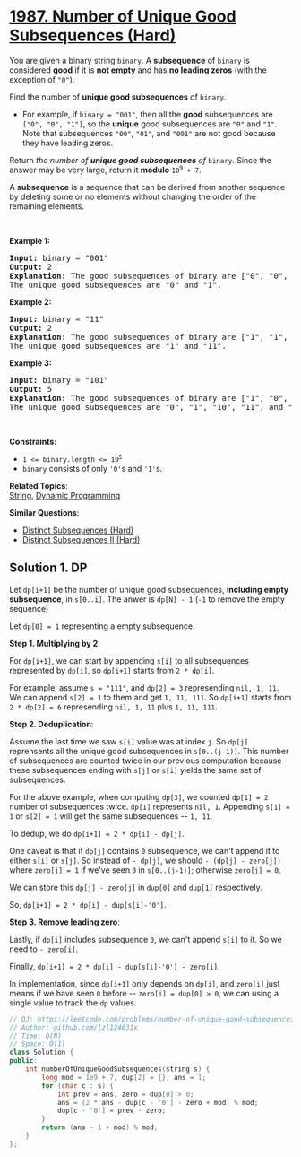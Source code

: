 # [1987. Number of Unique Good Subsequences (Hard)](https://leetcode.com/problems/number-of-unique-good-subsequences/)

<p>You are given a binary string <code>binary</code>. A <strong>subsequence</strong> of <code>binary</code> is considered <strong>good</strong> if it is <strong>not empty</strong> and has <strong>no leading zeros</strong> (with the exception of <code>"0"</code>).</p>

<p>Find the number of <strong>unique good subsequences</strong> of <code>binary</code>.</p>

<ul>
	<li>For example, if <code>binary = "001"</code>, then all the <strong>good</strong> subsequences are <code>["0", "0", "1"]</code>, so the <strong>unique</strong> good subsequences are <code>"0"</code> and <code>"1"</code>. Note that subsequences <code>"00"</code>, <code>"01"</code>, and <code>"001"</code> are not good because they have leading zeros.</li>
</ul>

<p>Return <em>the number of <strong>unique good subsequences</strong> of </em><code>binary</code>. Since the answer may be very large, return it <strong>modulo</strong> <code>10<sup>9</sup> + 7</code>.</p>

<p>A <strong>subsequence</strong> is a sequence that can be derived from another sequence by deleting some or no elements without changing the order of the remaining elements.</p>

<p>&nbsp;</p>
<p><strong>Example 1:</strong></p>

<pre><strong>Input:</strong> binary = "001"
<strong>Output:</strong> 2
<strong>Explanation:</strong> The good subsequences of binary are ["0", "0", "1"].
The unique good subsequences are "0" and "1".
</pre>

<p><strong>Example 2:</strong></p>

<pre><strong>Input:</strong> binary = "11"
<strong>Output:</strong> 2
<strong>Explanation:</strong> The good subsequences of binary are ["1", "1", "11"].
The unique good subsequences are "1" and "11".</pre>

<p><strong>Example 3:</strong></p>

<pre><strong>Input:</strong> binary = "101"
<strong>Output:</strong> 5
<strong>Explanation:</strong> The good subsequences of binary are ["1", "0", "1", "10", "11", "101"]. 
The unique good subsequences are "0", "1", "10", "11", and "101".
</pre>

<p>&nbsp;</p>
<p><strong>Constraints:</strong></p>

<ul>
	<li><code>1 &lt;= binary.length &lt;= 10<sup>5</sup></code></li>
	<li><code>binary</code> consists of only <code>'0'</code>s and <code>'1'</code>s.</li>
</ul>


**Related Topics**:  
[String](https://leetcode.com/tag/string/), [Dynamic Programming](https://leetcode.com/tag/dynamic-programming/)

**Similar Questions**:
* [Distinct Subsequences (Hard)](https://leetcode.com/problems/distinct-subsequences/)
* [Distinct Subsequences II (Hard)](https://leetcode.com/problems/distinct-subsequences-ii/)

## Solution 1. DP

Let `dp[i+1]` be the number of unique good subsequences, **including empty subsequence**, in `s[0..i]`. The anwer is `dp[N] - 1` (`-1` to remove the empty sequence)

Let `dp[0] = 1` representing a empty subsequence.

**Step 1. Multiplying by 2**:

For `dp[i+1]`, we can start by appending `s[i]` to all subsequences represented by `dp[i]`, so `dp[i+1]` starts from `2 * dp[i]`.

For example, assume `s = "111"`, and `dp[2] = 3` represending `nil, 1, 11`. We can append `s[2] = 1` to them and get `1, 11, 111`. So `dp[i+1]` starts from `2 * dp[2] = 6` represending `nil, 1, 11` plus `1, 11, 111`.

**Step 2. Deduplication**:

Assume the last time we saw `s[i]` value was at index `j`. So `dp[j]` reprensents all the unique good subsequences in `s[0..(j-1)]`. This number of subsequences are counted twice in our previous computation because these subsequences ending with `s[j]` or `s[i]` yields the same set of subsequences.

For the above example, when computing `dp[3]`, we counted `dp[1] = 2` number of subsequences twice. `dp[1]` represents `nil, 1`. Appending `s[1] = 1` or `s[2] = 1` will get the same subsequences -- `1, 11`.

To dedup, we do `dp[i+1] = 2 * dp[i] - dp[j]`.

One caveat is that if `dp[j]` contains `0` subsequence, we can't append it to either `s[i]` or `s[j]`. So instead of `- dp[j]`, we should `- (dp[j] - zero[j])` where `zero[j] = 1` if we've seen `0` in `s[0..(j-1)]`; otherwise `zero[j] = 0`.

We can store this `dp[j] - zero[j]` in `dup[0]` and `dup[1]` respectively. 

So, `dp[i+1] = 2 * dp[i] - dup[s[i]-'0']`.

**Step 3. Remove leading zero**:

Lastly, if `dp[i]` includes subsequence `0`, we can't append `s[i]` to it. So we need to `- zero[i]`. 

Finally, `dp[i+1] = 2 * dp[i] - dup[s[i]-'0'] - zero[i]`.

In implementation, since `dp[i+1]` only depends on `dp[i]`, and `zero[i]` just means if we have seen `0` before -- `zero[i] = dup[0] > 0`, we can using a single value to track the `dp` values.

```cpp
// OJ: https://leetcode.com/problems/number-of-unique-good-subsequences/
// Author: github.com/lzl124631x
// Time: O(N)
// Space: O(1)
class Solution {
public:
    int numberOfUniqueGoodSubsequences(string s) {
        long mod = 1e9 + 7, dup[2] = {}, ans = 1;
        for (char c : s) {
            int prev = ans, zero = dup[0] > 0;
            ans = (2 * ans - dup[c - '0'] - zero + mod) % mod;
            dup[c - '0'] = prev - zero;
        }
        return (ans - 1 + mod) % mod;
    }
};
```